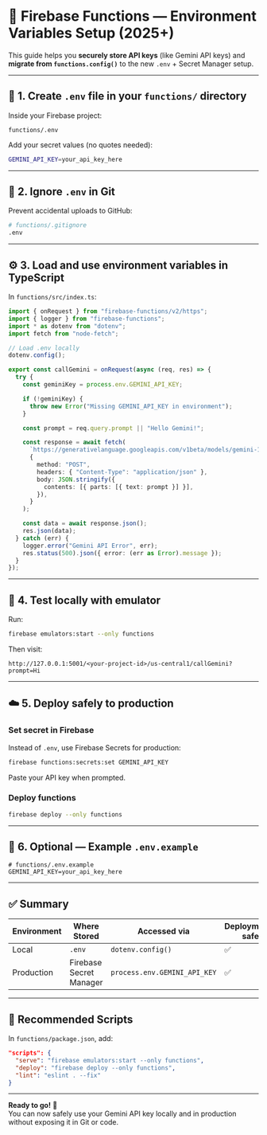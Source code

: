 # 🌿 Firebase Functions — Environment Variables Setup (2025+)

This guide helps you **securely store API keys** (like Gemini API keys) and **migrate from `functions.config()`** to the new `.env` + Secret Manager setup.

---

## 🧩 1. Create `.env` file in your `functions/` directory

Inside your Firebase project:

```
functions/.env
```

Add your secret values (no quotes needed):

```bash
GEMINI_API_KEY=your_api_key_here
```

---

## 🚫 2. Ignore `.env` in Git

Prevent accidental uploads to GitHub:

```bash
# functions/.gitignore
.env
```

---

## ⚙️ 3. Load and use environment variables in TypeScript

In `functions/src/index.ts`:

```ts
import { onRequest } from "firebase-functions/v2/https";
import { logger } from "firebase-functions";
import * as dotenv from "dotenv";
import fetch from "node-fetch";

// Load .env locally
dotenv.config();

export const callGemini = onRequest(async (req, res) => {
  try {
    const geminiKey = process.env.GEMINI_API_KEY;

    if (!geminiKey) {
      throw new Error("Missing GEMINI_API_KEY in environment");
    }

    const prompt = req.query.prompt || "Hello Gemini!";

    const response = await fetch(
      `https://generativelanguage.googleapis.com/v1beta/models/gemini-1.5-flash-latest:generateContent?key=${geminiKey}`,
      {
        method: "POST",
        headers: { "Content-Type": "application/json" },
        body: JSON.stringify({
          contents: [{ parts: [{ text: prompt }] }],
        }),
      }
    );

    const data = await response.json();
    res.json(data);
  } catch (err) {
    logger.error("Gemini API Error", err);
    res.status(500).json({ error: (err as Error).message });
  }
});
```

---

## 🧪 4. Test locally with emulator

Run:
```bash
firebase emulators:start --only functions
```

Then visit:
```
http://127.0.0.1:5001/<your-project-id>/us-central1/callGemini?prompt=Hi
```

---

## ☁️ 5. Deploy safely to production

### Set secret in Firebase
Instead of `.env`, use Firebase Secrets for production:

```bash
firebase functions:secrets:set GEMINI_API_KEY
```
Paste your API key when prompted.

### Deploy functions
```bash
firebase deploy --only functions
```

---

## 🧰 6. Optional — Example `.env.example`

```
# functions/.env.example
GEMINI_API_KEY=your_api_key_here
```

---

## ✅ Summary

| Environment | Where Stored | Accessed via | Deployment-safe |
|--------------|--------------|---------------|----------------|
| Local | `.env` | `dotenv.config()` | ✅ |
| Production | Firebase Secret Manager | `process.env.GEMINI_API_KEY` | ✅ |

---

## 🧭 Recommended Scripts

In `functions/package.json`, add:

```json
"scripts": {
  "serve": "firebase emulators:start --only functions",
  "deploy": "firebase deploy --only functions",
  "lint": "eslint . --fix"
}
```

---

**Ready to go!** 🎯  
You can now safely use your Gemini API key locally and in production without exposing it in Git or code.
